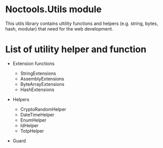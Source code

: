 ﻿# Noctools.Utils module

This utils library contains ultility functions and helpers (e.g. string, bytes, hash, modular) that need for the web development.

# List of utility helper and function

- Extension functions
  - StringExtensions
  - AssemblyExtensions
  - ByteArrayExtensions
  - HashExtensions

- Helpers
  - CryptoRandomHelper
  - DateTimeHelper
  - EnumHelper
  - IdHelper
  - TotpHelper

- Guard

